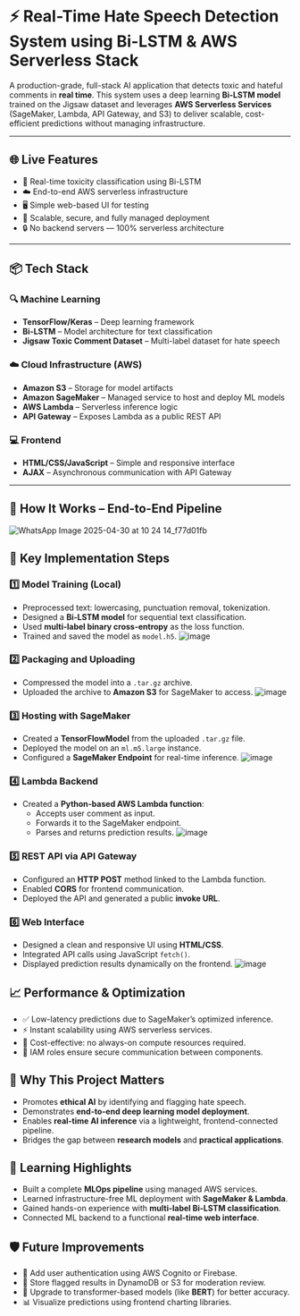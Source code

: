 # ⚡ Real-Time Hate Speech Detection System using Bi-LSTM & AWS Serverless Stack

A production-grade, full-stack AI application that detects toxic and hateful comments in **real time**. This system uses a deep learning **Bi-LSTM model** trained on the Jigsaw dataset and leverages **AWS Serverless Services** (SageMaker, Lambda, API Gateway, and S3) to deliver scalable, cost-efficient predictions without managing infrastructure.

---

## 🌐 Live Features

- 🧠 Real-time toxicity classification using Bi-LSTM
- ☁️ End-to-end AWS serverless infrastructure
- 🖥️ Simple web-based UI for testing
- 🚀 Scalable, secure, and fully managed deployment
- 🔒 No backend servers — 100% serverless architecture

---

## 📦 Tech Stack

### 🔍 Machine Learning
- **TensorFlow/Keras** – Deep learning framework
- **Bi-LSTM** – Model architecture for text classification
- **Jigsaw Toxic Comment Dataset** – Multi-label dataset for hate speech

### ☁️ Cloud Infrastructure (AWS)
- **Amazon S3** – Storage for model artifacts
- **Amazon SageMaker** – Managed service to host and deploy ML models
- **AWS Lambda** – Serverless inference logic
- **API Gateway** – Exposes Lambda as a public REST API

### 💻 Frontend
- **HTML/CSS/JavaScript** – Simple and responsive interface
- **AJAX** – Asynchronous communication with API Gateway

---

## 🧩 How It Works – End-to-End Pipeline
![WhatsApp Image 2025-04-30 at 10 24 14_f77d01fb](https://github.com/user-attachments/assets/6a013085-1e68-4fb8-bf4f-091936bd18e1)


## 🔧 Key Implementation Steps

### 1️⃣ Model Training (Local)
- Preprocessed text: lowercasing, punctuation removal, tokenization.
- Designed a **Bi-LSTM model** for sequential text classification.
- Used **multi-label binary cross-entropy** as the loss function.
- Trained and saved the model as `model.h5`.
  ![image](https://github.com/user-attachments/assets/3211b9b8-5565-4fe9-a9e8-ed50a200e501)


### 2️⃣ Packaging and Uploading
- Compressed the model into a `.tar.gz` archive.
- Uploaded the archive to **Amazon S3** for SageMaker to access.
  ![image](https://github.com/user-attachments/assets/59d16faa-9087-4da3-a533-f950c5e39bfd)


### 3️⃣ Hosting with SageMaker
- Created a **TensorFlowModel** from the uploaded `.tar.gz` file.
- Deployed the model on an `ml.m5.large` instance.
- Configured a **SageMaker Endpoint** for real-time inference.
  ![image](https://github.com/user-attachments/assets/85576b5a-73e4-4b9f-b145-ab24fa14d098)


### 4️⃣ Lambda Backend
- Created a **Python-based AWS Lambda function**:
  - Accepts user comment as input.
  - Forwards it to the SageMaker endpoint.
  - Parses and returns prediction results.
    ![image](https://github.com/user-attachments/assets/260c0fbc-3e4a-482a-898f-d7dcfab97cef)


### 5️⃣ REST API via API Gateway
- Configured an **HTTP POST** method linked to the Lambda function.
- Enabled **CORS** for frontend communication.
- Deployed the API and generated a public **invoke URL**.

### 6️⃣ Web Interface
- Designed a clean and responsive UI using **HTML/CSS**.
- Integrated API calls using JavaScript `fetch()`.
- Displayed prediction results dynamically on the frontend.
  ![image](https://github.com/user-attachments/assets/952f5174-4965-4c27-8bab-0f3e4fee3860)



## 📈 Performance & Optimization

- ✅ Low-latency predictions due to SageMaker’s optimized inference.
- ⚡ Instant scalability using AWS serverless services.
- 💸 Cost-effective: no always-on compute resources required.
- 🔐 IAM roles ensure secure communication between components.



## 🚀 Why This Project Matters

- Promotes **ethical AI** by identifying and flagging hate speech.
- Demonstrates **end-to-end deep learning model deployment**.
- Enables **real-time AI inference** via a lightweight, frontend-connected pipeline.
- Bridges the gap between **research models** and **practical applications**.


## 🎯 Learning Highlights

- Built a complete **MLOps pipeline** using managed AWS services.
- Learned infrastructure-free ML deployment with **SageMaker & Lambda**.
- Gained hands-on experience with **multi-label Bi-LSTM classification**.
- Connected ML backend to a functional **real-time web interface**.



## 🛡️ Future Improvements

- 🔐 Add user authentication using AWS Cognito or Firebase.
- 💾 Store flagged results in DynamoDB or S3 for moderation review.
- 🤖 Upgrade to transformer-based models (like **BERT**) for better accuracy.
- 📊 Visualize predictions using frontend charting libraries.





